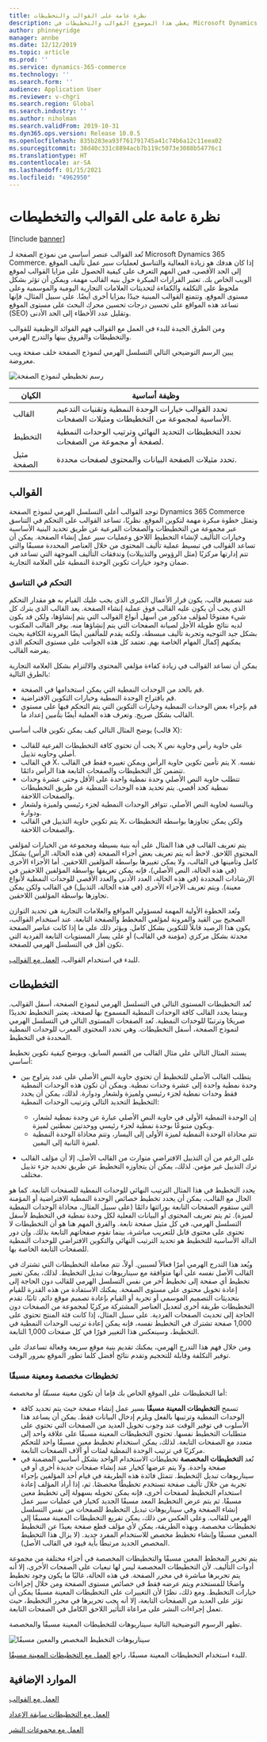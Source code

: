 ```yaml
---
title: نظرة عامة على القوالب والتخطيطات
description: يغطي هذا الموضوع القوالب والتخطيطات في Microsoft Dynamics 365 Commerce.
author: phinneyridge
manager: annbe
ms.date: 12/12/2019
ms.topic: article
ms.prod: ''
ms.service: dynamics-365-commerce
ms.technology: ''
ms.search.form: ''
audience: Application User
ms.reviewer: v-chgri
ms.search.region: Global
ms.search.industry: ''
ms.author: niholman
ms.search.validFrom: 2019-10-31
ms.dyn365.ops.version: Release 10.0.5
ms.openlocfilehash: 835b283ea93f761791745a41c74b6a12c11eea02
ms.sourcegitcommit: 38d40c331c8894acb7b119c5073e3088b54776c1
ms.translationtype: HT
ms.contentlocale: ar-SA
ms.lasthandoff: 01/15/2021
ms.locfileid: "4962950"
---
```

# <a name="templates-and-layouts-overview"></a>نظرة عامة على القوالب والتخطيطات


[!include [banner](includes/banner.md)]

تُعد القوالب عنصر أساسي من نموذج الصفحة لـ Microsoft Dynamics 365 Commerce. إذا كان هدفك هو زيادة الفعالية والتناسق لعمليات سير عمل تأليف الموقع إلى الحد الأقصى، فمن المهم التعرف على كيفية الحصول على مزايا القوالب لموقع الويب الخاص بك. تعتبر القرارات المبكرة حول بنيه القالب مهمة، ويمكن أن تؤثر بشكل ملحوظ على التكلفة والكفاءة لتحديثات العلامات التجارية اليومية والموسمية وعلى مستوى الموقع. وتتمتع القوالب المبنية جيدًا بمزايا أخرى أيضًا. على سبيل المثال، فإنها تساعد هذه المواقع على تحسين درجات تحسين محرك البحث على مستوى الموقع (SEO) وتقليل عدد الأخطاء إلى الحد الأدنى.

ومن الطرق الجيدة للبدء في العمل مع القوالب فهم الفوائد الوظيفية للقوالب والتخطيطات والفروق بينها والتدرج الهرمي.

يبين الرسم التوضيحي التالي التسلسل الهرمي لنموذج الصفحة خلف صفحة ويب معروضة.

![رسم تخطيطي لنموذج الصفحة](../commerce/media/page-model-diagram.png)

| الكيان        | وظيفة أساسية |
|---------------|----------------|
| القالب      | تحدد القوالب خيارات الوحدة النمطية وتقنيات التدعيم الأساسية لمجموعة من التخطيطات ومثيلات الصفحات. |
| التخطيط        | تحدد التخطيطات التحديد النهائي وترتيب الوحدات النمطية لصفحة أو مجموعة من الصفحات. |
| مثيل الصفحة | تحدد مثيلات الصفحة البيانات والمحتوى لصفحات محددة. |

## <a name="templates"></a>القوالب

توجد القوالب أعلى التسلسل الهرمي لنموذج الصفحة Dynamics 365 Commerce وتمثل خطوة مبكرة مهمة لتكوين الموقع. نظريًا، تساعد القوالب على التحكم في التناسق عبر مجموعة من التخطيطات والصفحات الفرعية عن طريق تحديد البنية الأساسية وخيارات التأليف لإنشاء التخطيط اللاحق وعمليات سير عمل إنشاء الصفحة. يمكن أن تساعد القوالب في تبسيط عملية تأليف المحتوى من خلال العناصر المحددة مسبقًا والتي تتم إدارتها مركزيًا (مثل الرؤوس والتذييلات) وتدفقات التأليف الموجهة التي تساعد في ضمان وجود خيارات تكوين الوحدة النمطية على العلامة التجارية.

### <a name="controlling-consistency"></a>التحكم في التناسق

عند تصميم قالب، يكون قرار الأعمال الكبرى الذي يجب عليك القيام به هو مقدار التحكم الذي يجب أن يكون عليه القالب فوق عملية إنشاء الصفحة. يعد القالب الذي يترك كل شيء مفتوحًا لمؤلف مذكور من أسهل أنواع القوالب التي يتم إنشاؤها، ولكن قد يكون لديه نتائج طويلة الأجل لصيانة الصفحات التي يتم إنشاؤها منه. يوفر القالب المكتوب بشكل جيد التوجيه وتجربة تأليف مبسطة، ولكنه يقدم للمألفين أيضًا المرونة الكافية بحيث يمكنهم إكمال المهام الخاصة بهم. تعتمد كل هذه الجوانب على مستوى التحكم الذي يفرضه القالب.

يمكن أن تساعد القوالب في زيادة كفاءة مؤلفي المحتوى والالتزام بشكل العلامة التجارية بالطرق التالية:

- قم بالحد من الوحدات النمطية التي يمكن استخدامها في الصفحة.
- قم باقتراح الوحدة النمطية وخيارات التكوين الافتراضية.
- قم بإجراء بعض الوحدات النمطية وخيارات التكوين التي يتم التحكم فيها على مستوي القالب بشكل صريح. وتعرف هذه العملية أيضًا *بتأمين* إعداد ما.

يوضح المثال التالي كيف يمكن تكوين قالب أساسي (قالب X):

- يجب أن تحتوي كافة التخطيطات الفرعية للقالب X على حاوية رأس وحاوية نص أصلي وحاويه تذييل.
- في القالب X، يتم تأمين تكوين حاوية الرأس ويمكن تغييره فقط في القالب X نفسه. تتضمن كل التخطيطات والصفحات التابعة هذا الرأس دائمًا.
- تتطلب حاوية النص الأصلي وحدة نمطية واحدة على الأقل وحتى عشرة وحدات نمطية كحد أقصي. يتم تحديد هذه الوحدات النمطية عن طريق التخطيطات والصفحات اللاحقة.
- وبالنسبة لحاوية النص الأصلي، تتوافر الوحدات النمطية لجزء رئيسي ولميزة ولشعار ودوارة.
- يتم تكوين حاوية التذييل في القالب X، ولكن يمكن تجاوزها بواسطة التخطيطات والصفحات اللاحقة.

يتم تعريف القالب في هذا المثال على أنه بنية بسيطة ومجموعة من الخيارات لمؤلفي المحتوى اللاحق. لاحظ أنه يتم تعريف بعض أجزاء الصفحة (في هذه الحالة، الرأس) بشكل كامل وتأمينها في القالب، ولا يمكن تغييرها بواسطة المؤلفين اللاحقين. أما الأجزاء الأخرى (في هذه الحالة، النص الأصلي)، فإنه يمكن تعريفها بواسطة المؤلفين اللاحقين في الإرشادات المحددة (في هذه الحالة، العدد الأدنى والعدد الأقصى للوحدات النمطية لأنواع معينة). ويتم تعريف الأجزاء الأخرى (في هذه الحالة، التذييل) في القالب ولكن يمكن تجاوزها بواسطة المؤلفين اللاحقين.

وتُعد الخطوة الأولية المهمة لمسؤولي المواقع والعلامات التجارية هي تحديد التوازن الصحيح بين القيد والمرونة لمؤلفي المخطط والصفحة التابعة. عند استخدام القوالب، يكون هذا الرصيد قابلاً للتكوين بشكل كامل. ويؤثر ذلك على ما إذا كانت عناصر الصفحة محدثة بشكل مركزي (مؤمنة في القالب) أو على يسار المستويات التابعة الفردية التي تكون أقل في التسلسل الهرمي للصفحة.

للبدء في استخدام القوالب، [العمل مع القوالب](work-with-templates.md).

## <a name="layouts"></a>التخطيطات

تُعد التخطيطات المستوى التالي في التسلسل الهرمي لنموذج الصفحة، أسفل القوالب. وبينما يحدد القالب كافة الوحدات النمطية المسموح بها لصفحة، يعتبر التخطيط تحديدًا صريحًا وترتيبًا للوحدات النمطية. تُعد الصفحات المستوى التالي في التسلسل الهرمي لنموذج الصفحة، أسفل التخطيطات. وهي تحدد المحتوى المعرب للوحدات النمطية المحددة في التخطيط.

يستند المثال التالي على مثال القالب من القسم السابق، ويوضح كيفية تكوين تخطيط أساسي:

- يتطلب القالب الأصلي للتخطيط أن تحتوي حاوية النص الأصلي على عدد يتراوح بين وحدة نمطية واحدة إلى عشرة وحدات نمطية. ويمكن أن تكون هذه الوحدات النمطية فقط وحدات نمطية لجزء رئيسي ولميزة ولشعار ودوارة. لذلك، يمكن أن يحدد التخطيط التحديد التالي وترتيب الوحدات النمطية:

    - إن الوحدة النمطية الأولى في حاوية النص الأصلي عبارة عن وحدة نمطية لشعار، ويكون متبوعًا بوحدة نمطية لجزء رئيسي ووحدتين نمطتين لميزة.
    - تتم محاذاة الوحدة النمطية لميزة الأولى إلى اليسار، وتتم محاذاة الوحدة النمطية لميزة الثانية إلى اليمين.

- على الرغم من أن التذييل الافتراضي متوارث من القالب الأصل، إلا أن مؤلف القالب ترك التذييل غير مؤمن. لذلك، يمكن أن يتجاوزه التخطيط عن طريق تحديد جزء تذييل مختلف.

يحدد التخطيط في هذا المثال الترتيب النهائي للوحدات النمطية للصفحات التابعة. كما هو الحال مع القالب، يمكن أن يحدد تخطيط خصائص الوحدة النمطية الافتراضية أو المؤمنة التي ستقوم الصفحات التابعة بوراثتها دائمًا (على سبيل المثال، محاذاة الوحدات النمطية لميزة). ثم يتم تعريف المحتوى أو البيانات الفعلية لكل وحدة نمطية في التخطيط لأسفل التسلسل الهرمي، في كل مثيل صفحة تابعة. والفرق المهم هنا هو أن التخطيطات لا تحتوى على محتوى قابل للتعريب مباشرة، بينما تقوم صفحاتهم التابعة بذلك. وإن دور الدالة الأساسية للتخطيط هو تحديد الترتيب النهائي والتكوين الافتراضي للوحدات النمطية للصفحات التابعة الخاصة بها.

ويُعد هذا التدرج الهرمي أمرًا فعالاً لسببين. أولاً، تتم معاملة التخطيطات التي تشترك في القالب الأصل نفسه على أنها متوافقة مع سيناريوهات تبديل التخطيط. لذلك، يمكن تغيير تخطيط أي صفحة إلى تخطيط آخر من نفس التسلسل الهرمي للقالب دون الحاجة إلى إعادة تخويل محتوى على مستوى الصفحة. يمكنك الاستفادة من هذه القدرة للقيام بتحديثات التصميم الموسمي أو تجربة أو القيام بإعادة تصميم موقع دائم. ثانيًا، تقدم التخطيطات طريقة أخرى لتعديل العناصر المشتركة مركزيًا لمجموعة من الصفحات دون الحاجة إلى تحديث الصفحات الفردية. على سبيل المثال، إذا كانت فئة المنتج تحتوي على 1,000 صفحة تشترك في التخطيط نفسه، فإنه يمكن إعادة ترتيب الوحدات النمطية في التخطيط، وسينعكس هذا التغيير فورًا في كل صفحات 1,000 التابعة.

ومن خلال فهم هذا التدرج الهرمي، يمكنك تقديم بنية موقع سريعة وفعالة تساعدك على توفير التكلفة وقابلة للتحجيم وتقدم نتائج أفضل كلما تطور الموقع بمرور الوقت.

### <a name="preset-and-custom-layouts"></a>تخطيطات مخصصة ومعينة مسبقًا

أما التخطيطات على الموقع الخاص بك فإما أن تكون *معينة مسبقًا* أو *مخصصة*:

- تسمح **التخطيطات المعينة مسبقًا** بسير عمل إنشاء صفحة حيث يتم تحديد كافة الوحدات النمطية وترتيبها بالفعل ويلزم إدخال البيانات فقط. يمكن أن يساعد هذا الأسلوب في توفير الوقت عند وجوب تخويل العديد من الصفحات التي تحتوي على متطلبات التخطيط نفسها. تحتوي التخطيطات المعينة مسبقًا على علاقة واحد إلى متعدد مع الصفحات التابعة. لذلك، يمكن استخدام تخطيط معين مسبقًا واحد للتحكم مركزيًا في ترتيب الوحدة النمطية لمئات أو آلاف الصفحات التابعة.
- تُعد **التخطيطات المخصصة** تخطيطات الاستخدام الواحد بشكل أساسي المضمنة في صفحة واحدة. ولا يتم عرضها كخيار عند إنشاء صفحات جديدة أخرى أو في سيناريوهات تبديل التخطيط. تتمثل فائدة هذه الطريقة في قيام أحد المؤلفين بإجراء تجربة من خلال تأليف صفحة تستخدم تخطيطًا مخصصًا. ثم، إذا أراد المؤلف إعادة استخدام التخطيط لصفحات أخرى، فإنه يمكن تحويله بسهولة إلى تخطيط معين مسبقًا. ثم يتم عرض التخطيط المعد مسبقًا الجديد كخيار في عمليات سير عمل إنشاء الصفحة وفي سيناريوهات تبديل التخطيط للصفحات من نفس التسلسل الهرمي للقالب. وعلى العكس من ذلك، يمكن تفريع التخطيطات المعينة مسبقًا إلى تخطيطات مخصصة. وبهذه الطريقة، يمكن لأي مؤلف قطع صفحة بعيدًا عن التخطيط المعين مسبقًا وإنشاء تخطيط مخصص للاستخدام المفرد جديد. (لا يزال هذا التخطيط المخصص الجديد مرتبطًا بأية قيود في القالب الأصل).

يتم تحرير المخطط المعين مسبقًا والتخطيطات المخصصة في أجزاء مختلفة من مجموعة أدوات التأليف. لأن التخطيطات المخصصة ليس لها تبعيات على الصفحات الأخرى، إلا أنه يتم تحريرها مباشرة في محرر الصفحة. في هذه الحالة، غالبًا ما يكون وجود تخطيط واضحًا للمستخدم ويتم عرضه فقط في خصائص مستوى الصفحة ومن خلال إجراءات خيارات التخطيط. ومع ذلك، نظرًا لأن التغييرات على التخطيطات المعينة مسبقًا يمكن أن تؤثر على العديد من الصفحات التابعة، إلا أنه يجب تحريرها في محرر التخطيط، حيث تعمل إجراءات النشر على مراعاة التأثير اللاحق الكامل في الصفحات التابعة.

تظهر الرسوم التوضيحية التالية سيناريوهات للتخطيطات المعينة مسبقًا والمخصصة.

![سيناريوهات التخطيط المخصص والمعين مسبقًا](../commerce/media/template-figure1.png)

للبدء استخدام التخطيطات المعينة مسبقًا، راجع [العمل مع التخطيطات المعينة مسبقًا](work-with-layouts.md).

## <a name="additional-resources"></a>الموارد الإضافية

[العمل مع القوالب](work-with-templates.md)

[العمل مع التخطيطات سابقة الإعداد](work-with-layouts.md)

[العمل مع مجموعات النشر](publish-groups.md)
